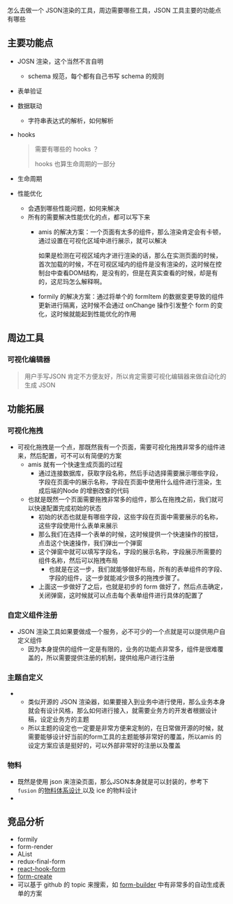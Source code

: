 怎么去做一个 JSON渲染的工具，周边需要哪些工具，JSON 工具主要的功能点有哪些

## 主要功能点

- JOSN 渲染，这个当然不言自明

  - schema 规范，每个都有自己书写 schema 的规则

- 表单验证

- 数据联动

  - 字符串表达式的解析，如何解析

- hooks 

  > 需要有哪些的 hooks ？
  >
  > hooks 也算生命周期的一部分

- 生命周期

- 性能优化

  - 会遇到哪些性能问题，如何来解决
  - 所有的需要解决性能优化的点，都可以写下来
    - amis 的解决方案：一个页面有太多的组件，那么渲染肯定会有卡顿，通过设置在可视化区域中进行展示，就可以解决
    
      如果是检测在可视区域内才进行渲染的话，那么在实测页面的时候，首次加载的时候，不在可视区域内的组件是没有渲染的，这时候在控制台中查看DOM结构，是没有的，但是在真实查看的时候，却是有的，这尼玛怎么解释啊。
    
    - formily 的解决方案：通过将单个的 formItem 的数据变更导致的组件更新进行隔离，这时候不会通过 onChange 操作引发整个 form 的变化，这时候就能起到性能优化的作用



## 周边工具

### 可视化编辑器

> 用户手写JSON 肯定不方便友好，所以肯定需要可视化编辑器来做自动化的生成 JSON 

## 功能拓展

### 可视化拖拽

- 可视化拖拽是一个点，那既然我有一个页面，需要可视化拖拽非常多的组件进来，然后配置，可不可以有简便的方案
  - amis 就有一个快速生成页面的过程
    - 通过连接数据库，获取字段名称，然后手动选择需要展示哪些字段，字段在页面中的展示名称，字段在页面中使用什么组件进行渲染，生成后端的Node 的增删改查的代码
  - 也就是既然一个页面需要拖拽非常多的组件，那么在拖拽之前，我们就可以快速配置完成初始的状态
    - 初始的状态也就是有哪些字段，这些字段在页面中需要展示的名称，这些字段使用什么表单来展示
    - 那么我们在选择一个表单的时候，这时候提供一个快速操作的按钮，点击这个快速操作，我们弹出一个弹窗
    - 这个弹窗中就可以填写字段名，字段的展示名称，字段展示所需要的组件名称，然后可以拖拽布局
      - 也就是在这一步，我们就能够做好布局，所有的表单组件的字段、字段的组件，这一步就能减少很多的拖拽步骤了。
    - 上面这一步做好了之后，也就是初步的 form 做好了，然后点击确定，关闭弹窗，这时候就可以点击每个表单组件进行具体的配置了

### 自定义组件注册

- JSON 渲染工具如果要做成一个服务，必不可少的一个点就是可以提供用户自定义组件
  - 因为本身提供的组件一定是有限的，业务的功能点非常多，组件是很难覆盖的，所以需要提供注册的机制，提供给用户进行注册

### 主题自定义

- 
  - 类似开源的 JSON 渲染器，如果要接入到业务中进行使用，那么业务本身就会有设计风格，那么如何进行接入，就需要业务方的开发者根据设计稿，设定业务方的主题
  - 所以主题的设定也一定要是非常方便来定制的，在日常做开源的时候，就需要能够设计好当前的form工具的主题能够非常好的覆盖，所以amis 的设定方案应该是挺好的，可以外部非常好的注册以及覆盖

### 物料

- 既然是使用 json 来渲染页面，那么JSON本身就是可以封装的，参考下 `fusion` 的[物料体系设计 ](https://fusion.design/mc) 以及 ice 的物料设计
- 

## 竞品分析

- formily
- form-render
- AList
- redux-final-form
- [react-hook-form](https://react-hook-form.com/get-started)
- [form-create](https://github.com/xaboy/form-create) 
- 可以基于 github 的 topic 来搜索，如 [form-builder](https://github.com/topics/form-builder) 中有非常多的自动生成表单的方案